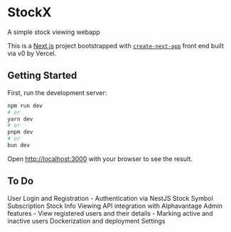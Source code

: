 # StockX

A simple stock viewing webapp

This is a [Next.js](https://nextjs.org/) project bootstrapped with [`create-next-app`](https://github.com/vercel/next.js/tree/canary/packages/create-next-app) front end built via v0 by Vercel.


## Getting Started

First, run the development server:

```bash
npm run dev
# or
yarn dev
# or
pnpm dev
# or
bun dev
```

Open [http://localhost:3000](http://localhost:3000) with your browser to see the result.

## To Do
User Login and Registration
    - Authentication via NestJS
Stock Symbol Subscription
Stock Info Viewing
API integration with Alphavantage
Admin features
    - View registered users and their details
    - Marking active and inactive users
Dockerization and deployment
Settings